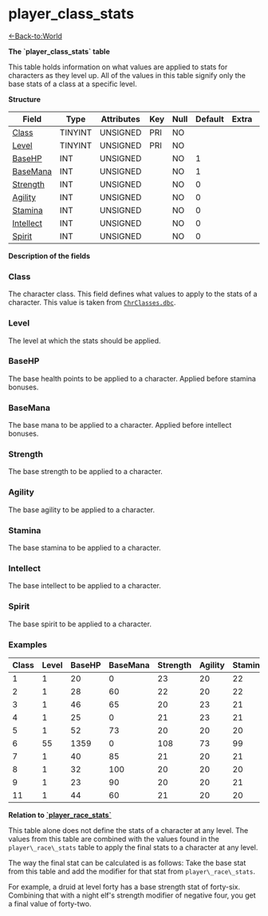 # player\_class\_stats

[<-Back-to:World](database-world.md)

**The \`player\_class\_stats\` table**

This table holds information on what values are applied to stats for characters as they level up. All of the values in this table signify only the base stats of a class at a specific level.

**Structure**

| Field          | Type    | Attributes | Key | Null | Default | Extra | Comment |
|----------------|---------|------------|-----|------|---------|-------|---------|
| [Class][1]     | TINYINT | UNSIGNED   | PRI | NO   |         |       |         |
| [Level][2]     | TINYINT | UNSIGNED   | PRI | NO   |         |       |         |
| [BaseHP][3]    | INT     | UNSIGNED   |     | NO   | 1       |       |         |
| [BaseMana][4]  | INT     | UNSIGNED   |     | NO   | 1       |       |         |
| [Strength][5]  | INT     | UNSIGNED   |     | NO   | 0       |       |         |
| [Agility][6]   | INT     | UNSIGNED   |     | NO   | 0       |       |         |
| [Stamina][7]   | INT     | UNSIGNED   |     | NO   | 0       |       |         |
| [Intellect][8] | INT     | UNSIGNED   |     | NO   | 0       |       |         |
| [Spirit][9]    | INT     | UNSIGNED   |     | NO   | 0       |       |         |

[1]: #Class
[2]: #Level
[3]: #BaseHP
[4]: #BaseMana
[5]: #Strength
[6]: #Agility
[7]: #Stamina
[8]: #Intellect
[9]: #Spirit

**Description of the fields**

### Class

The character class. This field defines what values to apply to the stats of a character. This value is taken from [`ChrClasses.dbc`](chrclasses).

### Level

The level at which the stats should be applied.

### BaseHP

The base health points to be applied to a character. Applied before stamina bonuses.

### BaseMana

The base mana to be applied to a character. Applied before intellect bonuses.

### Strength

The base strength to be applied to a character.

### Agility

The base agility to be applied to a character.

### Stamina

The base stamina to be applied to a character.

### Intellect

The base intellect to be applied to a character.

### Spirit

The base spirit to be applied to a character.

### Examples

| Class | Level | BaseHP | BaseMana | Strength | Agility | Stamina | Intellect | Spirit |
|-------|-------|--------|----------|----------|---------|---------|-----------|--------|
| 1     | 1     | 20     | 0        | 23       | 20      | 22      | 20        | 20     |
| 2     | 1     | 28     | 60       | 22       | 20      | 22      | 20        | 21     |
| 3     | 1     | 46     | 65       | 20       | 23      | 21      | 20        | 21     |
| 4     | 1     | 25     | 0        | 21       | 23      | 21      | 20        | 20     |
| 5     | 1     | 52     | 73       | 20       | 20      | 20      | 22        | 23     |
| 6     | 55    | 1359   | 0        | 108      | 73      | 99      | 29        | 42     |
| 7     | 1     | 40     | 85       | 21       | 20      | 21      | 21        | 22     |
| 8     | 1     | 32     | 100      | 20       | 20      | 20      | 23        | 22     |
| 9     | 1     | 23     | 90       | 20       | 20      | 21      | 22        | 22     |
| 11    | 1     | 44     | 60       | 21       | 20      | 20      | 22        | 22     |

**Relation to [\`player\_race\_stats\`](player_race_stats)**

This table alone does not define the stats of a character at any level. The values from this table are combined with the values found in the `player\_race\_stats` table to apply the final stats to a character at any level.

The way the final stat can be calculated is as follows: Take the base stat from this table and add the modifier for that stat from `player\_race\_stats`.

For example, a druid at level forty has a base strength stat of forty-six. Combining that with a night elf's strength modifier of negative four, you get a final value of forty-two.
